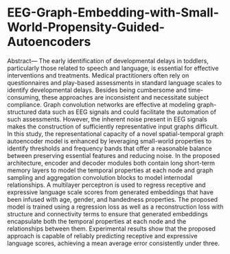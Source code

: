 # EEG-Graph-Embedding-with-Small-World-Propensity-Guided-Autoencoders
Abstract— The early identification of developmental delays in toddlers, particularly those related to speech and language, is essential for effective interventions and treatments. Medical practitioners often rely on questionnaires and play-based assessments in standard language scales to identify developmental delays. Besides being cumbersome and time-consuming, these approaches are inconsistent and necessitate subject compliance. Graph convolution networks are effective at modeling graph-structured data such as EEG signals and could facilitate the automation of such assessments. However, the inherent noise present in EEG signals makes the construction of sufficiently representative input graphs difficult. In this study, the representational capacity of a novel spatial-temporal graph autoencoder model is enhanced by leveraging small-world properties to identify thresholds and frequency bands that offer a reasonable balance between preserving essential features and reducing noise. In the proposed architecture, encoder and decoder modules both contain long short-term memory layers to model the temporal properties at each node and graph sampling and aggregation convolution blocks to model internodal relationships. A multilayer perceptron is used to regress receptive and expressive language scale scores from generated embeddings that have been infused with age, gender, and handedness properties. The proposed model is trained using a regression loss as well as a reconstruction loss with structure and connectivity terms to ensure that generated embeddings encapsulate both the temporal properties at each node and the relationships between them. Experimental results show that the proposed approach is capable of reliably predicting receptive and expressive language scores, achieving a mean average error consistently under three.
